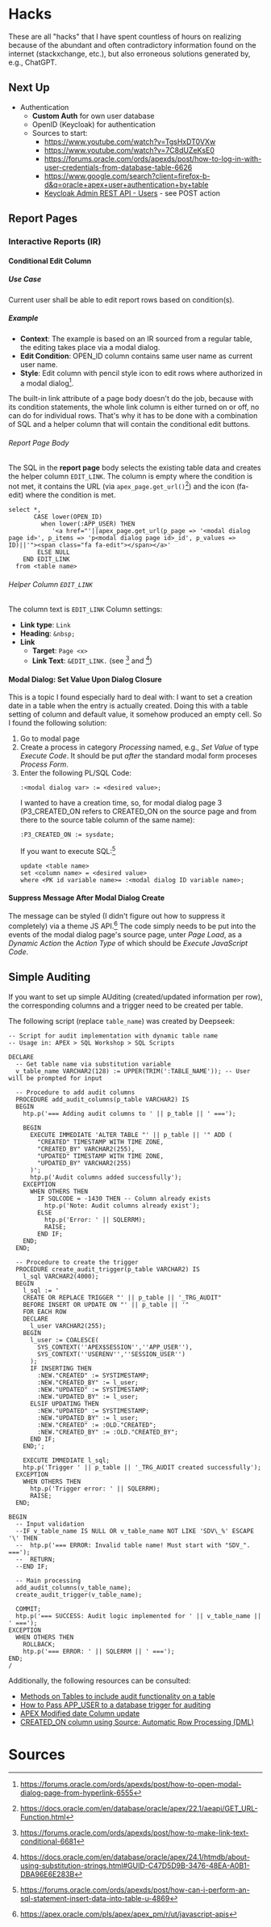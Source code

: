 # Hacks
These are all "hacks" that I have spent countless of hours on realizing because of the abundant and often contradictory information found on the internet (stackxchange, etc.), but also erroneous solutions generated by, e.g., ChatGPT.
## Next Up
- Authentication
  - **Custom Auth** for own user database
  - OpenID (Keycloak) for authentication
  - Sources to start:
    - https://www.youtube.com/watch?v=TgsHxDT0VXw
    - https://www.youtube.com/watch?v=7C8dUZeKsE0
    - https://forums.oracle.com/ords/apexds/post/how-to-log-in-with-user-credentials-from-database-table-6626
    - https://www.google.com/search?client=firefox-b-d&q=oracle+apex+user+authentication+by+table
    - [Keycloak Admin REST API - Users](https://www.keycloak.org/docs-api/latest/rest-api/index.html#_users) - see POST action
## Report Pages
### Interactive Reports (IR)
#### Conditional Edit Column
##### Use Case
Current user shall be able to edit report rows based on condition(s).
##### Example
- **Context**: The example is based on an IR sourced from a regular table, the editing takes place via a modal dialog.
- **Edit Condition**: OPEN_ID column contains same user name as current user name.
- **Style**: Edit column with pencil style icon to edit rows where authorized in a modal dialog[^1].

The built-in link attribute of a page body doesn't do the job, because with its condition statements, the whole link column is either turned on or off, no can do for individual rows.
That's why it has to be done with a combination of SQL and a helper column that will contain the conditional edit buttons.

###### Report Page Body
The SQL in the **report page** body selects the existing table data and creates the helper column ```EDIT_LINK```. The column is empty where the condition is not met, it contains the URL (via ```apex_page.get_url()```[^2]) and the icon (fa-edit) where the condition is met.
```
select *,
       CASE lower(OPEN_ID)
         when lower(:APP_USER) THEN
            '<a href="'||apex_page.get_url(p_page => '<modal dialog page id>', p_items => 'p<modal dialog page id>_id', p_values => ID)||'"><span class="fa fa-edit"></span></a>'
        ELSE NULL
    END EDIT_LINK
  from <table name>
```
###### Helper Column ```EDIT_LINK```
The column text is 
```EDIT_LINK``` Column settings:
- **Link type**: ```Link```
- **Heading**: ```&nbsp;```
- **Link**
  - **Target**: ```Page <x>```
  - **Link Text**: ```&EDIT_LINK.``` (see [^3] and [^4])

#### Modal Dialog: Set Value Upon Dialog Closure
This is a topic I found especially hard to deal with: I want to set a creation date in a table when the entry is actually created. Doing this with a table setting of column and default value, it somehow produced an empty cell. So I found the following solution:
1. Go to modal page
2. Create a process in category _Processing_ named, e.g., _Set Value_ of type _Execute Code_. It should be put _after_ the standard modal form proceses _Process Form_.
3. Enter the following PL/SQL Code:
   ```
   :<modal dialog var> := <desired value>;
   ```
   I wanted to have a creation time, so, for modal dialog page 3 (P3_CREATED_ON refers to CREATED_ON on the source page and from there to the source table column of the same name):
   ```
   :P3_CREATED_ON := sysdate;
   ```
   If you want to execute SQL:[^6]
   ```
   update <table name>
   set <column name> = <desired value>
   where <PK id variable name>= :<modal dialog ID variable name>;
   ```
#### Suppress Message After Modal Dialog Create
The message can be styled (I didn't figure out how to suppress it completely) via a theme JS API.[^5]
The code simply needs to be put into the events of the modal dialog page's source page, unter _Page Load_, as a _Dynamic Action_ the _Action Type_ of which should be _Execute JavaScript Code_.

## Simple Auditing
If you want to set up simple AUditing (created/updated information per row), the corresponding columns and a trigger need to be created per table.

The following script (replace ```table_name```) was created by Deepseek:
```
-- Script for audit implementation with dynamic table name
-- Usage in: APEX > SQL Workshop > SQL Scripts

DECLARE
  -- Get table name via substitution variable
  v_table_name VARCHAR2(128) := UPPER(TRIM(':TABLE_NAME')); -- User will be prompted for input

  -- Procedure to add audit columns
  PROCEDURE add_audit_columns(p_table VARCHAR2) IS
  BEGIN
    htp.p('=== Adding audit columns to ' || p_table || ' ===');
    
    BEGIN
      EXECUTE IMMEDIATE 'ALTER TABLE "' || p_table || '" ADD (
        "CREATED" TIMESTAMP WITH TIME ZONE,
        "CREATED_BY" VARCHAR2(255),
        "UPDATED" TIMESTAMP WITH TIME ZONE,
        "UPDATED_BY" VARCHAR2(255)
      )';
      htp.p('Audit columns added successfully');
    EXCEPTION
      WHEN OTHERS THEN
        IF SQLCODE = -1430 THEN -- Column already exists
          htp.p('Note: Audit columns already exist');
        ELSE
          htp.p('Error: ' || SQLERRM);
          RAISE;
        END IF;
    END;
  END;

  -- Procedure to create the trigger
  PROCEDURE create_audit_trigger(p_table VARCHAR2) IS
    l_sql VARCHAR2(4000);
  BEGIN
    l_sql := '
    CREATE OR REPLACE TRIGGER "' || p_table || '_TRG_AUDIT"
    BEFORE INSERT OR UPDATE ON "' || p_table || '"
    FOR EACH ROW
    DECLARE
      l_user VARCHAR2(255);
    BEGIN
      l_user := COALESCE(
        SYS_CONTEXT(''APEX$SESSION'',''APP_USER''),
        SYS_CONTEXT(''USERENV'',''SESSION_USER'')
      );
      IF INSERTING THEN
        :NEW."CREATED" := SYSTIMESTAMP;
        :NEW."CREATED_BY" := l_user;
        :NEW."UPDATED" := SYSTIMESTAMP;
        :NEW."UPDATED_BY" := l_user;
      ELSIF UPDATING THEN
        :NEW."UPDATED" := SYSTIMESTAMP;
        :NEW."UPDATED_BY" := l_user;
        :NEW."CREATED" := :OLD."CREATED";
        :NEW."CREATED_BY" := :OLD."CREATED_BY";
      END IF;
    END;';
    
    EXECUTE IMMEDIATE l_sql;
    htp.p('Trigger ' || p_table || '_TRG_AUDIT created successfully');
  EXCEPTION
    WHEN OTHERS THEN
      htp.p('Trigger error: ' || SQLERRM);
      RAISE;
  END;

BEGIN
  -- Input validation
  --IF v_table_name IS NULL OR v_table_name NOT LIKE 'SDV\_%' ESCAPE '\' THEN
  --  htp.p('=== ERROR: Invalid table name! Must start with "SDV_". ===');
  --  RETURN;
  --END IF;

  -- Main processing
  add_audit_columns(v_table_name);
  create_audit_trigger(v_table_name);
  
  COMMIT;
  htp.p('=== SUCCESS: Audit logic implemented for ' || v_table_name || ' ===');
EXCEPTION
  WHEN OTHERS THEN
    ROLLBACK;
    htp.p('=== ERROR: ' || SQLERRM || ' ===');
END;
/
```
Additionally, the following resources can be consulted:
- [Methods on Tables to include audit functionality on a table](https://apex.oracle.com/ideas/FR-3247)
- [How to Pass APP_USER to a database trigger for auditing](https://forums.oracle.com/ords/apexds/post/how-to-pass-app-user-to-a-database-trigger-for-auditing-2402)
- [APEX Modified date Column update](https://forums.oracle.com/ords/apexds/post/apex-modified-date-column-update-7327)
- [CREATED_ON column using Source: Automatic Row Processing (DML)](https://forums.oracle.com/ords/apexds/post/created-on-column-using-source-automatic-row-processing-dml-4696)

# Sources
[^1]: https://forums.oracle.com/ords/apexds/post/how-to-open-modal-dialog-page-from-hyperlink-6555
[^2]: https://docs.oracle.com/en/database/oracle/apex/22.1/aeapi/GET_URL-Function.html
[^3]: https://forums.oracle.com/ords/apexds/post/how-to-make-link-text-conditional-6681
[^4]: https://docs.oracle.com/en/database/oracle/apex/24.1/htmdb/about-using-substitution-strings.html#GUID-C47D5D9B-3476-48EA-A0B1-DBA96E6E283B
[^5]: https://apex.oracle.com/pls/apex/apex_pm/r/ut/javascript-apis
[^6]: https://forums.oracle.com/ords/apexds/post/how-can-i-perform-an-sql-statement-insert-data-into-table-u-4869
